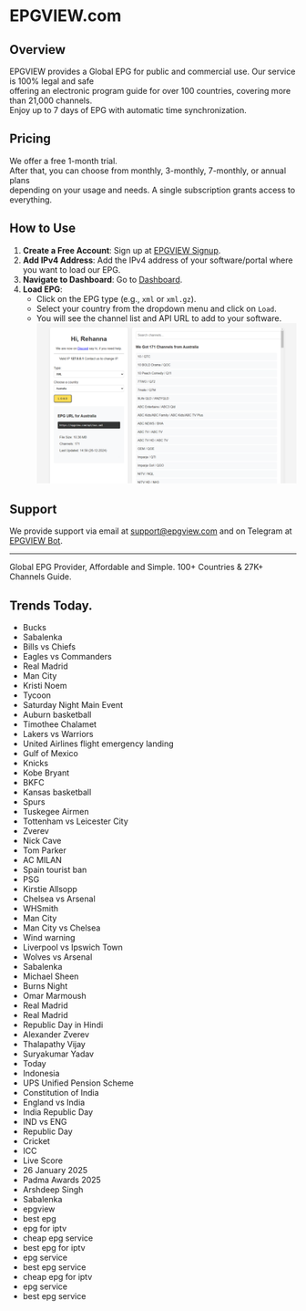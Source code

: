 # EPGVIEW.com



## Overview
EPGVIEW provides a Global EPG for public and commercial use. Our service is 100% legal and safe\
offering an electronic program guide for over 100 countries, covering more than 21,000 channels.\
Enjoy up to 7 days of EPG with automatic time synchronization.

## Pricing
We offer a free 1-month trial. \
After that, you can choose from monthly, 3-monthly, 7-monthly, or annual plans \
depending on your usage and needs. A single subscription grants access to everything.

## How to Use
1. **Create a Free Account**: Sign up at [EPGVIEW Signup](https://epgview.com/signup.php).
2. **Add IPv4 Address**: Add the IPv4 address of your software/portal where you want to load our EPG.
3. **Navigate to Dashboard**: Go to [Dashboard](https://epgview.com/dashboard.php).
4. **Load EPG**:
   - Click on the EPG type (e.g., `xml` or `xml.gz`).
   - Select your country from the dropdown menu and click on `Load`.
   - You will see the channel list and API URL to add to your software.
![EPGVIEW](img/dashboard.png)
## Support
We provide support via email at [support@epgview.com](mailto:support@epgview.com) and on Telegram at [EPGVIEW Bot](https://t.me/epgview_bot).

---

Global EPG Provider, Affordable and Simple. 100+ Countries & 27K+ Channels Guide.

## Trends Today.

- Bucks
- Sabalenka
- Bills vs Chiefs
- Eagles vs Commanders
- Real Madrid
- Man City
- Kristi Noem
- Tycoon
- Saturday Night Main Event
- Auburn basketball
- Timothee Chalamet
- Lakers vs Warriors
- United Airlines flight emergency landing
- Gulf of Mexico
- Knicks
- Kobe Bryant
- BKFC
- Kansas basketball
- Spurs
- Tuskegee Airmen
- Tottenham vs Leicester City
- Zverev
- Nick Cave
- Tom Parker
- AC MILAN
- Spain tourist ban
- PSG
- Kirstie Allsopp
- Chelsea vs Arsenal
- WHSmith
- Man City
- Man City vs Chelsea
- Wind warning
- Liverpool vs Ipswich Town
- Wolves vs Arsenal
- Sabalenka
- Michael Sheen
- Burns Night
- Omar Marmoush
- Real Madrid
- Real Madrid
- Republic Day in Hindi
- Alexander Zverev
- Thalapathy Vijay
- Suryakumar Yadav
- Today
- Indonesia
- UPS Unified Pension Scheme
- Constitution of India
- England vs India
- India Republic Day
- IND vs ENG
- Republic Day
- Cricket
- ICC
- Live Score
- 26 January 2025
- Padma Awards 2025
- Arshdeep Singh
- Sabalenka
- epgview
- best epg
- epg for iptv
- cheap epg service
- best epg for iptv
- epg service
- best epg service
- cheap epg for iptv
- epg service
- best epg service
